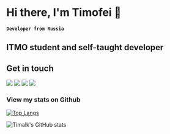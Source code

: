 # Hi there, I'm Timofei 👋
**`Developer from Russia`**

## ITMO student and self-taught developer

## Get in touch
[![](https://img.shields.io/badge/VK-12100E?style=for-the-badge&logo=VK&logoColor=white)](https://vk.com/timalk16)
[![](https://img.shields.io/badge/twitter-1DA1F2?style=for-the-badge&logo=twitter&logoColor=white)](https://www.twitter.com/timalk_16)
[![](https://img.shields.io/badge/telegram-26A5E4?style=for-the-badge&logo=telegram&logoColor=white)](https://t.me/timalk16)
[![](https://img.shields.io/badge/discord-5865F2?style=for-the-badge&logo=discord&logoColor=white)](https://discordapp.com/users/451356453890949122/)


### View my stats on Github
[![Top Langs](https://github-readme-stats.vercel.app/api/top-langs/?username=Timalk16&layout=compact&theme=radical)](https://github.com/anuraghazra/github-readme-stats)

![Timalk's GitHub stats](https://github-readme-stats.vercel.app/api?username=Timalk16&show_icons=true&theme=radical)

